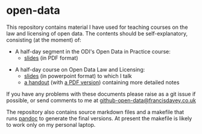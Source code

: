 open-data
=========

This repository contains material I have used for teaching courses on the law and licensing of open data. The contents should be self-explanatory, consisting (at the moment) of:

* A half-day segment in the ODI's Open Data in Practice course:
    * [slides](pdf/open-data-practice/slides.pdf) (in PDF format)
<!---
    * the [accompanying handout](pdf/open-data-practice/handout.pdf) (in PDF format)
--->
* A half-day course on Open Data Law and Licensing:
    * [slides](slides.ppt) (in powerpoint format) to which I talk
    * [a handout](handout.html) (with [a PDF version](handout.pdf)) containing more detailed notes

If you have any problems with these documents please raise as a git issue if possible, or send comments to me at <github-open-data@francisdavey.co.uk>

The repository also contains source markdown files and a makefile that runs [pandoc](http://johnmacfarlane.net/pandoc/) to generate the final versions. At present the makefile is likely to work only on my personal laptop.